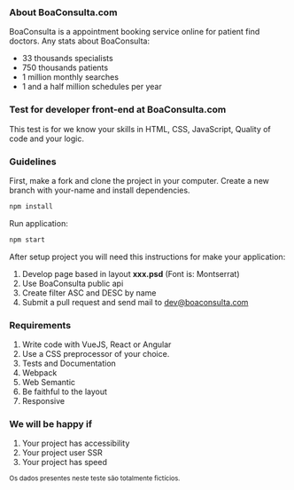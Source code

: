 ### About BoaConsulta.com
BoaConsulta is a appointment booking service online for patient find doctors. Any stats about BoaConsulta:

* 33 thousands specialists
* 750 thousands patients
* 1 million monthly searches
* 1 and a half million schedules per year

### Test for developer front-end at BoaConsulta.com
This test is for we know your skills in HTML, CSS, JavaScript, Quality of code and your logic.

### Guidelines
First, make a fork and clone the project in your computer.
Create a new branch with your-name and install dependencies.

```sh
npm install
```

Run application:
```sh
npm start
```

After setup project you will need this instructions for make your application:

1. Develop page based in layout **xxx.psd** (Font is: Montserrat)
2. Use BoaConsulta public api
3. Create filter ASC and DESC by name
4. Submit a pull request and send mail to dev@boaconsulta.com

### Requirements
1. Write code with VueJS, React or Angular
2. Use a CSS preprocessor of your choice.
3. Tests and Documentation
4. Webpack
5. Web Semantic
7. Be faithful to the layout
8. Responsive

### We will be happy if
1. Your project has accessibility
2. Your project user SSR
3. Your project has speed

<sub>Os dados presentes neste teste são totalmente fictícios.</sub>
